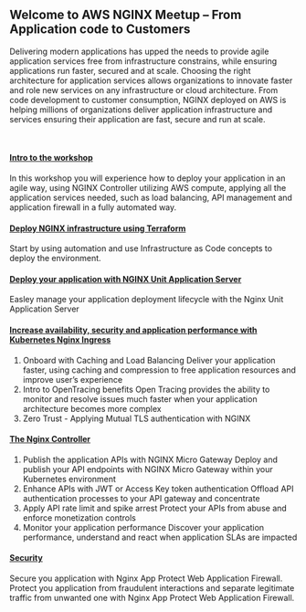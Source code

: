 ## Welcome to AWS NGINX Meetup – From Application code to Customers

Delivering modern applications has upped the needs to provide agile application services free from infrastructure constrains, while ensuring applications run faster, secured and at scale. Choosing the right architecture for application services allows organizations to innovate faster and role new services on any infrastructure or cloud architecture. 
From code development to customer consumption, NGINX deployed on AWS is helping millions of organizations deliver application infrastructure and services ensuring their application are fast, secure and run at scale.

<br>

#### [Intro to the workshop](/010_intro/) 
 
In this workshop you will experience how to deploy your application in an agile way, using NGINX Controller utilizing AWS compute, applying all the application services needed, such as load balancing, API management and application firewall in a fully automated way.  
 
#### [Deploy NGINX infrastructure using Terraform](/020_terraform/)

Start by using automation and use Infrastructure as Code concepts to deploy the environment.
 
#### [Deploy your application with NGINX Unit Application Server](/030_unit/)
Easley manage your application deployment lifecycle with the Nginx Unit Application Server
 
#### [Increase availability, security and application performance with Kubernetes Nginx Ingress](/040_ingress/)
1.	Onboard with Caching and Load Balancing
Deliver your application faster, using caching and compression to free application resources and improve user’s experience
2.	Intro to OpenTracing benefits 
Open Tracing provides the ability to monitor and resolve issues much faster when your application architecture becomes more complex
3.	Zero Trust - Applying Mutual TLS authentication with NGINX 

 
 
#### [The Nginx Controller](/050_controller/)
1.	Publish the application APIs with NGINX Micro Gateway
Deploy and publish your API endpoints with NGINX Micro Gateway within your Kubernetes environment
2.	Enhance APIs with JWT or Access Key token authentication
Offload API authentication processes to your API gateway and concentrate 
3.	Apply API rate limit and spike arrest 
Protect your APIs from abuse and enforce monetization controls 
4.	Monitor your application performance
Discover your application performance, understand and react when application SLAs are impacted
 
#### [Security](/060_security/)
Secure you application with Nginx App Protect Web Application Firewall.           
Protect you application from fraudulent interactions and separate legitimate traffic from unwanted one with Nginx App Protect Web Application Firewall.


